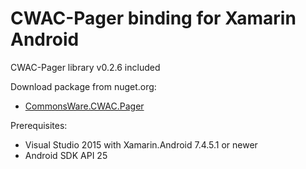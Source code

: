 # CWAC-Pager binding for Xamarin Android

CWAC-Pager library v0.2.6 included

Download package from nuget.org:
* [CommonsWare.CWAC.Pager](https://www.nuget.org/packages/CommonsWare.CWAC.Pager/)

Prerequisites:
* Visual Studio 2015 with Xamarin.Android 7.4.5.1 or newer
* Android SDK API 25